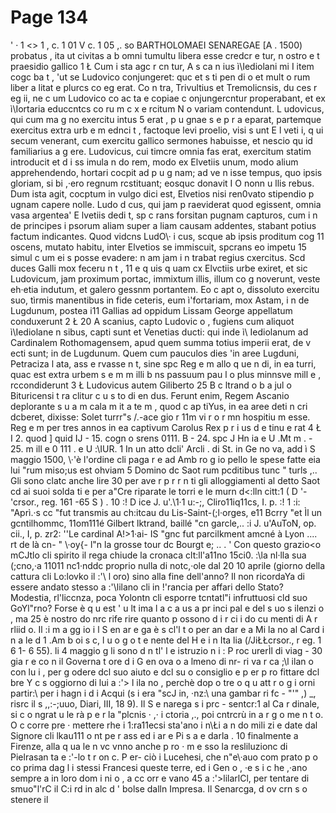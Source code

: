 # Page 134

' · 1 <> 1 , c. 1 01 V c. 1 05 ,. so BARTHOLOMAEI SENAREGAE [A . 1500) probatus , ita ut civitas a b omni tumultu libera esse credcr e tur, n ostro e t praesidio gallico 1 Ł Cum i sta agc r cn tur, A s ca n ius ì\Iediolani mi I item cogc ba t , 'ut se Ludovico conjungeret: quc et s ti pen di o et mult o rum liber a litat e plurcs co eg erat. Co n tra, Trivultius et Tremolicnsis, du ces r eg ii, ne c um Ludovico co ac ta e copiae c onjungercntur properabant, et ex ì\Iortaria educcntcs co ru m c x e rcitum N o variam contendunt. L udovicus, qui cum ma g no exercitu intus 5 erat , p u gnae s e p r a eparat, partemque exercitus extra urb e m ednci t , factoque levi proelio, visi s unt E l veti i, q ui secum venerant, cum exercitu gallico sermones habuisse, et nescio qu id familiarius a g ere. Ludovicus, cui timcre omnia fas erat, exercitum statim introducit et d i ss imula n do rem, modo ex Elvetiis unum, modo alium apprehendendo, hortari cocpit ad p u g nam; ad ve n isse tempus, quo ipsis gloriam, si bi ,·ero regnum rcstituant; eosquc donavit I O nonn u llis rebus. Dum ista agit, cocptum in vulgo dici est, Elvetios nisi ren0vato stipendio p ugnam capere nolle. Ludo d cus, qui jam p raeviderat quod egissent, omnia vasa argentea' E lvetiis dedi t, sp c rans forsitan pugnam capturos, cum i n de principes i psorum aliam super a liam causam addentes, stabant potius factum indicantes. Quod vidcns LudO\· i cus, scque ab ipsis proditum cog 11 oscens, mutato habitu, inter Elvetios se immiscuit, spcrans eo impetu 15 simul c um ei s posse evadere: n am jam i n trabat regius cxercitus. Scd duces Galli mox feceru n t , 11 e q uis q uam cx Elvctiis urbe exiret, et sic Ludovicum, jam proximum portac, immixtum illis, illum co g noverunt, veste eh·etia indutum, et galero gessnm portantem. Eo c apt o, dissoluto exercitu suo, tìrmis manentibus in fide ceteris, eum ì\'fortariam, mox Astam, i n de Lugdunum, postea i11 Gallias ad oppidum Lissam George appellatum conduxerunt 2 Ł 20 A scanius, capto Ludovic o , fugiens cum aliquot ì\Iediolane n sibus, capti sunt et Venetias ducti: qui inde ì\ Iediolanum ad Cardinalem Rothomagensem, apud quem summa totius imperii erat, de v ecti sunt; in de Lugdunum. Quem cum pauculos dies 'in aree Lugduni, Petraciza l ata, ass e rvasse n t, sine spc Reg e m allo q ue n di, in ea turri, quac est extra urbem s e m m illi b ns passuum pau l o plus minnsve mill e , rccondiderunt 3 Ł Ludovicus autem Giliberto 25 B c ltrand o b a jul o Bituricensi t ra clitur c u s to di en dus. Ferunt enim, Regem Ascanio deplorante s u a m cala m it a te m , quod c ap tiYus, in ea aree deti n cri dcberet, dixisse: Solet turrr"s /.-ace gio r 11m vi r o r mn hospitiu m esse. Reg e m per tres annos in ea captivum Carolus Rex p r i us d e tinu e rat 4 Ł I 2. quod ] quid IJ - 15. cogn o srens 0111. B - 24. spc J Hn ia e U .Mt m . - 25. m ill e 0 111 . e U :\IUR. 1 In un atto dcli' Arcli . di St. in Ge no va, add ì S maggio 1500, \·'è l'ordine cli paga r e ad Amb ro g io pello le spese fatte eia lui "rum miso;us est ohviam 5 Domino dc Saot rum pcditibus tunc " turls ,.. Gli sono clatc anche lire 30 per ave r p r r n ti gli alloggiamenti al detto Saot cd ai suoi solda ti e per a\"Cre riparate le torri e le murn d<:lln citt:1 ( D '-'crsor., reg. 161 -65 S ) . 10 :! D ice J. u'.\1·1 u:-;, Cliro11iq11cs, I. p. :! 1 :i: "Aprì.·s cc "fut transmis au ch:itcau du Lis-Saint-(;l·orges, e11 Bcrry "et Ìl un gcntilhommc, 11om111é Gilbert lktrand, baillé "cn garcle,.. :i J. u'AuToN, op. cii., I, p. zr2: ''Le cardinal A!>1·ai- IS "gnc fut parcilkment amcné à Lyon .... rt de là cn- " \·oy{- l"n la grosse tour dc Bourgt e; .. . ' Con questo grazio<o mCJtlo cli spirito il rega chiude la cronaca clt:ll'a11no 15ci0. :\la nl·lla sua (;cno,·a 11011 nc1·nddc proprio nulla di notc,·ole dal 20 10 aprile (giorno della cattura cli Lo:lovko il :'\ l oro) sino alla fine dell'anno? Il non ricordaYa di essere andato stesso a :'\lilano cli in !'rancia per affari dello Stato? Modestia, rl'liccnza, poca Yolontn cli esporre tcntatl\"i infruttuosi cld suo GoYl"rno? Forse è q u est ' u lt ima l a c a us a pr inci pal e del s uo s ilenzi o , ma 25 è nostro do nrc rife rire quanto p ossono d i r ci i do cu menti di A r rliid o. Il :i m a gg io i l S en ar e ga è s cl'l t o per an dar e a Mi la no al Card i n a le d 1 .Am b oi s c, l u o g o t e nente del H e i n Ita lia (/JiŁŁcrsor., r eg. 1 6 1- 6 55). li 4 maggio g li sono d n tl' l e istruzio n i : P roc urerÌl di viag - 30 gia r e co n il Governa t ore d i G en ova o a lmeno di nr- ri va r ca ;\l ilan o con lu i , per g odere dcl suo aiuto e dcl su o consiglio e p er p ro fittare dcl bre Y c s oggiorno di lui a :'> l ila no , perchè dop o tre o q u att r o g i orni partir:\ per i hagn i d i Acqui (s i era "scJ in, ·nz:\ una gambar ri fc - "'" ,) _, risrc il s ,,:-;uuo, Diari, III, 18 9). Il S e narega s i prc - sentcr:1 al Ca r dinale, si c o ngrat u le rà p e r la "plcnis · ,· i ctoria ,., poi cntrcrù in a r g o me n t o. O c corre pre · mettere rhe i 1:ra11ecsi sta\'ano i n\Łi a n do mili zi e date dal Signore cli lkau111 o nt pe r ass ed i ar e Pi s a e darla . 10 finalmente a Firenze, alla q ua le n vc vnno anche p ro · m e sso la resliluzionc di Pielrasan ta e :'-lo t r on c. P er- ciò i Lucehesi, che n\"e\·auo com prato p o co prima dag l i stessi Francesi queste terre, ed i Gen o , ·e s i c he ,·ano sempre a in loro dom i ni o , a cc orr e vano 45 a :'>lilarlCl, per tentare di smuo\"l'rC il C:i rd in alc d ' bolse dalln Impresa. Il Senarcga, d ov crn s o stenere il